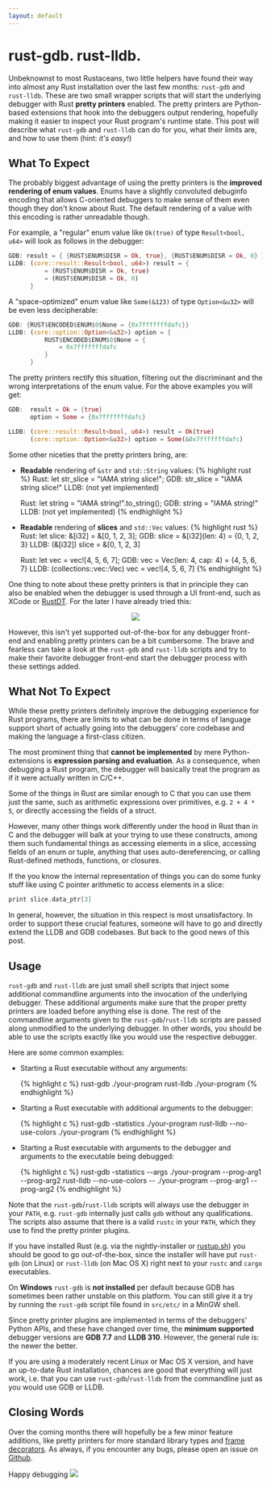 ```yaml
---
layout: default
---
```

# rust-gdb. rust-lldb.
Unbeknownst to most Rustaceans, two little helpers have found their way into 
almost any Rust installation over the last few months: `rust-gdb` and 
`rust-lldb`. These are two small wrapper scripts that will start the underlying
debugger with Rust **pretty printers** enabled. The pretty printers are
Python-based extensions that hook into the debuggers output rendering, hopefully
making it easier to inspect your Rust program's runtime state. This post will
describe what `rust-gdb` and `rust-lldb` can do for you, what their limits are,
and how to use them (hint: *it's easy!*)



## What To Expect
The probably biggest advantage of using the pretty printers is the **improved
rendering of enum values**. Enums have a slightly convoluted debuginfo encoding
that allows  C-oriented debuggers to make sense of them even though they don't 
know about Rust. The default rendering of a value with this encoding is rather 
unreadable though. 

For example, a "regular" enum value like `Ok(true)` of type `Result<bool, u64>` 
will look as follows in the debugger:

```rust
GDB: result = { {RUST$ENUM$DISR = Ok, true}, {RUST$ENUM$DISR = Ok, 0} }
LLDB: (core::result::Result<bool, u64>) result = {
          = (RUST$ENUM$DISR = Ok, true)
          = (RUST$ENUM$DISR = Ok, 0)
      }
```

A "space-optimized" enum value like `Some(&123)` of type `Option<&u32>` will be
even less decipherable:

```rust
GDB: {RUST$ENCODED$ENUM$0$None = {0x7fffffffdafc}}
LLDB: (core::option::Option<&u32>) option = {
          RUST$ENCODED$ENUM$0$None = {
              = 0x7fffffffdafc
          }
      }
```

The pretty printers rectify this situation, filtering out the discriminant and
the wrong interpretations of the enum value. For the above examples you will 
get:

```rust
GDB:  result = Ok = {true}
      option = Some = {0x7fffffffdafc}

LLDB: (core::result::Result<bool, u64>) result = Ok(true)
      (core::option::Option<&u32>) option = Some(&0x7fffffffdafc)
```

Some other niceties that the pretty printers bring, are:

<ul>
  <li>
<strong>Readable</strong> rendering of <code>&str</code> and <code>std::String</code> values:
{% highlight rust %}
Rust:  let str_slice = "IAMA string slice!";
GDB:   str_slice = "IAMA string slice!"
LLDB:  (not yet implemented)

Rust:  let string = "IAMA string!".to_string();
GDB:   string = "IAMA string!"
LLDB:  (not yet implemented)
{% endhighlight %}
  </li>

  <li>
<strong>Readable</strong> rendering of <strong>slices</strong> and <code>std::Vec</code> values:
{% highlight rust %}
Rust:  let slice: &[i32] = &[0, 1, 2, 3];
GDB:   slice = &[i32](len: 4) = {0, 1, 2, 3}
LLDB:  (&[i32]) slice = &[0, 1, 2, 3]

Rust:  let vec = vec![4, 5, 6, 7];
GDB:   vec = Vec<u64>(len: 4, cap: 4) = {4, 5, 6, 7}
LLDB:  (collections::vec::Vec<u64>) vec = vec![4, 5, 6, 7]
{% endhighlight %}
  </li>
</ul>

One thing to note about these pretty printers is that in principle they can also
be enabled when the debugger is used through a UI front-end, such as XCode or
[RustDT](//rustdt.github.io/). For the later I have already tried this:

<center><img src="{{site.url}}/images/eclipse/pp.png"></img></center>

However, this isn't yet supported out-of-the-box for any debugger front-end and
enabling pretty printers can be a bit cumbersome. The brave 
and fearless can take a look at the `rust-gdb` and `rust-lldb` scripts and try
to make their favorite debugger front-end start the debugger process with these
settings added.


## What Not To Expect
While these pretty printers definitely improve the debugging experience for Rust
programs, there are limits to what can be done in terms of language support 
short of actually going into the debuggers' core codebase and making the 
language a first-class citizen.

The most prominent thing that **cannot be implemented** by mere 
Python-extensions is **expression parsing and evaluation**. As a consequence,
when debugging a Rust program, the debugger will basically treat the program as
if it were actually written in C/C++.

Some of the things in Rust are similar enough to C that you can use them
just the same, such as arithmetic expressions over primitives, e.g. `2 + 4 * 5`,
or directly accessing the fields of a struct.

However, many other things work differently under the hood in Rust than in C and
the debugger will balk at your trying to use these constructs, among them such 
fundamental things as accessing elements in a slice, accessing fields of an enum
or tuple, anything that uses auto-dereferencing, or calling Rust-defined
methods, functions, or closures.

If the you know the internal representation of things you can do some funky 
stuff like using C pointer arithmetic to access elements in a slice:

```C
print slice.data_ptr[3]
```

In general, however, the situation in this respect is most unsatisfactory. In 
order to support these crucial features, someone will have to go and directly
extend the LLDB and GDB codebases. But back to the good news of this post.

## Usage
`rust-gdb` and `rust-lldb` are just small shell scripts that inject some 
additional commandline arguments into the invocation of the underlying debugger.
These additional arguments make sure that the proper pretty printers are loaded
before anything else is done. The rest of the commandline arguments given to the
`rust-gdb`/`rust-lldb` scripts are passed along unmodified to the underlying
debugger. In other words, you should be able to use the scripts exactly like you
would use the respective debugger.

Here are some common examples:

<ul>
<li>
Starting a Rust executable without any arguments:

{% highlight c %}
rust-gdb ./your-program
rust-lldb ./your-program
{% endhighlight %}
</li>

<li>
Starting a Rust executable with additional arguments to the debugger:

{% highlight c %}
rust-gdb -statistics ./your-program
rust-lldb --no-use-colors ./your-program
{% endhighlight %}
</li>

<li>
Starting a Rust executable with arguments to the debugger and arguments to the executable being debugged:

{% highlight c %}
rust-gdb -statistics --args ./your-program --prog-arg1 --prog-arg2
rust-lldb --no-use-colors  --  ./your-program --prog-arg1 --prog-arg2
{% endhighlight %}
</li>
</ul>

Note that the `rust-gdb`/`rust-lldb` scripts will always use the debugger in 
your `PATH`, e.g. `rust-gdb` internally just calls `gdb` without any
qualifications. The scripts also assume that there is a valid `rustc` in your
`PATH`, which they use to find the pretty printer plugins.

If you have installed Rust (e.g. via the nightly-installer or 
[rustup.sh](//github.com/rust-lang/rust/blob/master/src/etc/rustup.sh)) you
should be good to go out-of-the-box, since the installer will have put 
`rust-gdb` (on Linux) or `rust-lldb` (on Mac OS X) right next to your `rustc`
and `cargo` executables.

On **Windows** `rust-gdb` is **not installed** per default because GDB has 
sometimes been rather unstable on this platform. You can still give it a try by
running the `rust-gdb` script file found in `src/etc/` in a MinGW shell.

Since pretty printer plugins are implemented in terms of the debuggers' Python
APIs, and these have changed over time, the **minimum supported** debugger versions
are **GDB 7.7** and **LLDB 310**. However, the general rule is: the newer the 
better.

If you are using a moderately recent Linux or Mac OS X version, and have an
up-to-date Rust installation, chances are good that everything will just work,
i.e. that you can use `rust-gdb`/`rust-lldb` from the commandline just as you
would use GDB or LLDB.

## Closing Words
Over the coming months there will hopefully be a few minor feature additions,
like pretty printers for more standard library types and 
[frame decorators](//sourceware.org/gdb/current/onlinedocs/gdb/Frame-Decorator-API.html). 
As always, if you encounter any bugs, please open an issue on 
[Github](//github.com/rust-lang/rust/issues).

Happy debugging <img class="blackflower" src="{{site.url}}/images/flower-black.svg"></img>
